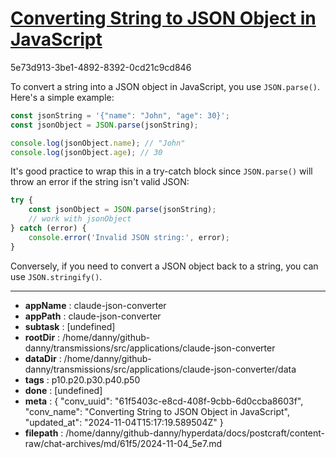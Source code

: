 # [Converting String to JSON Object in JavaScript](https://claude.ai/chat/61f5403c-e8cd-408f-9cbb-6d0ccba8603f)

5e73d913-3be1-4892-8392-0cd21c9cd846

 To convert a string into a JSON object in JavaScript, you use `JSON.parse()`. Here's a simple example:

```javascript
const jsonString = '{"name": "John", "age": 30}';
const jsonObject = JSON.parse(jsonString);

console.log(jsonObject.name); // "John"
console.log(jsonObject.age); // 30
```

It's good practice to wrap this in a try-catch block since `JSON.parse()` will throw an error if the string isn't valid JSON:

```javascript
try {
    const jsonObject = JSON.parse(jsonString);
    // work with jsonObject
} catch (error) {
    console.error('Invalid JSON string:', error);
}
```

Conversely, if you need to convert a JSON object back to a string, you can use `JSON.stringify()`.

---

* **appName** : claude-json-converter
* **appPath** : claude-json-converter
* **subtask** : [undefined]
* **rootDir** : /home/danny/github-danny/transmissions/src/applications/claude-json-converter
* **dataDir** : /home/danny/github-danny/transmissions/src/applications/claude-json-converter/data
* **tags** : p10.p20.p30.p40.p50
* **done** : [undefined]
* **meta** : {
  "conv_uuid": "61f5403c-e8cd-408f-9cbb-6d0ccba8603f",
  "conv_name": "Converting String to JSON Object in JavaScript",
  "updated_at": "2024-11-04T15:17:19.589504Z"
}
* **filepath** : /home/danny/github-danny/hyperdata/docs/postcraft/content-raw/chat-archives/md/61f5/2024-11-04_5e7.md